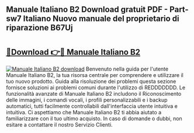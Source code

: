 ## Manuale Italiano B2 Download gratuit PDF - Part-sw7 Italiano Nuovo manuale del proprietario di riparazione B67Uj

# <h2><a href="http://dfco3u.blite.top/?on=Manuale+Italiano+B2">🔗Download 👉🔴 Manuale Italiano B2</a></h2>

[![Manuale Italiano B2 download](https://i.imgur.com/lujVjoI.png)](http://dfco3u.blite.top/?on=Manuale+Italiano+B2)
Benvenuto nella guida per l'utente Manuale Italiano B2, la tua risorsa centrale per comprendere e utilizzare il tuo nuovo prodotto. Guida alla risoluzione dei problemi questa sezione fornisce soluzioni ai problemi comuni durante l'utilizzo di REDDDDDDD. Le funzionalità avanzate di Manuale Italiano B2 includono il Riconoscimento delle immagini, i comandi vocali, i profili personalizzabili e i backup automatici, tutti facilmente controllabili dall'interfaccia utente intuitiva e intuitiva. Ci aspettiamo che Manuale Italiano B2 ti abbia aiutato a familiarizzare con il tuo ultimo acquisto. In caso di domande o dubbi, non esitare a contattare il nostro Servizio Clienti.
